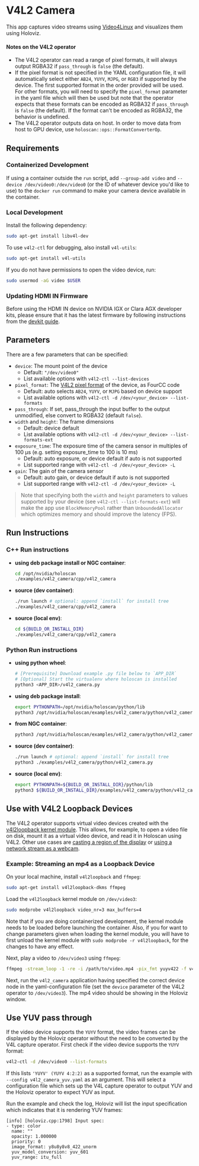 # V4L2 Camera

This app captures video streams using [Video4Linux](https://www.kernel.org/doc/html/v4.9/media/uapi/v4l/v4l2.html) and visualizes them using Holoviz.

#### Notes on the V4L2 operator

* The V4L2 operator can read a range of pixel formats, it will always output RGBA32 if `pass_through` is `false` (the default).
* If the pixel format is not specified in the YAML configuration file, it will automatically select either `AB24`, `YUYV`, `MJPG`, or `RGB3` if supported by the device. The first supported format in the order provided will be used. For other formats, you will need to specify the `pixel_format` parameter in the yaml file which will then be used but note that the operator expects that these formats can be encoded as RGBA32 if `pass_through` is `false` (the default). If the format can't be encoded as RGBA32, the behavior is undefined.
* The V4L2 operator outputs data on host. In order to move data from host to GPU device, use `holoscan::ops::FormatConverterOp`.

## Requirements

### Containerized Development

If using a container outside the `run` script, add `--group-add video` and `--device /dev/video0:/dev/video0` (or the ID of whatever device you'd like to use) to the `docker run` command to make your camera device available in the container.

### Local Development

Install the following dependency:

```sh
sudo apt-get install libv4l-dev
```

To use `v4l2-ctl` for debugging, also install `v4l-utils`:

```sh
sudo apt-get install v4l-utils
```

If you do not have permissions to open the video device, run:

```sh
sudo usermod -aG video $USER
```

### Updating HDMI IN Firmware

Before using the HDMI IN device on NVIDIA IGX or Clara AGX developer kits, please ensure that it has the latest firmware by following instructions from the [devkit guide](https://docs.nvidia.com/igx-orin/user-guide/latest/post-installation.html#updating-hdmi-in-input-firmware).

## Parameters

There are a few parameters that can be specified:

* `device`: The mount point of the device
  * Default: `"/dev/video0"`
  * List available options with `v4l2-ctl --list-devices`
* `pixel_format`: The [V4L2 pixel format](https://docs.kernel.org/userspace-api/media/v4l/pixfmt-intro.html) of the device, as FourCC code
  * Default: auto selects `AB24`, `YUYV`, or `MJPG` based on device support
  * List available options with `v4l2-ctl -d /dev/<your_device> --list-formats`
* `pass_through`: If set, pass_through the input buffer to the output unmodified, else convert to RGBA32 (default `false`).
* `width` and `height`: The frame dimensions
  * Default: device default
  * List available options with `v4l2-ctl -d /dev/<your_device> --list-formats-ext`
* `exposure_time`: The exposure time of the camera sensor in multiples of 100 μs (e.g. setting exposure_time to 100 is 10 ms)
  * Default: auto exposure, or device default if auto is not supported
  * List supported range with `v4l2-ctl -d /dev/<your_device> -L`
* `gain`: The gain of the camera sensor
  * Default: auto gain, or device default if auto is not supported
  * List supported range with `v4l2-ctl -d /dev/<your_device> -L`

> Note that specifying both the `width` and `height` parameters to values supported by your device (see `v4l2-ctl --list-formats-ext`) will make the app use `BlockMemoryPool` rather than `UnboundedAllocator` which optimizes memory and should improve the latency (FPS).

## Run Instructions

### C++ Run instructions

* **using deb package install or NGC container**:
  ```bash
  cd /opt/nvidia/holoscan
  ./examples/v4l2_camera/cpp/v4l2_camera
  ```
* **source (dev container)**:
  ```bash
  ./run launch # optional: append `install` for install tree
  ./examples/v4l2_camera/cpp/v4l2_camera
  ```
* **source (local env)**:
  ```bash
  cd ${BUILD_OR_INSTALL_DIR}
  ./examples/v4l2_camera/cpp/v4l2_camera
  ```

### Python Run instructions

* **using python wheel**:
  ```bash
  # [Prerequisite] Download example .py file below to `APP_DIR`
  # [Optional] Start the virtualenv where holoscan is installed
  python3 <APP_DIR>/v4l2_camera.py
  ```
* **using deb package install**:
  ```bash
  export PYTHONPATH=/opt/nvidia/holoscan/python/lib
  python3 /opt/nvidia/holoscan/examples/v4l2_camera/python/v4l2_camera.py
  ```
* **from NGC container**:
  ```bash
  python3 /opt/nvidia/holoscan/examples/v4l2_camera/python/v4l2_camera.py
  ```
* **source (dev container)**:
  ```bash
  ./run launch # optional: append `install` for install tree
  python3 ./examples/v4l2_camera/python/v4l2_camera.py
  ```
* **source (local env)**:
  ```bash
  export PYTHONPATH=${BUILD_OR_INSTALL_DIR}/python/lib
  python3 ${BUILD_OR_INSTALL_DIR}/examples/v4l2_camera/python/v4l2_camera.py
  ```

## Use with V4L2 Loopback Devices

The V4L2 operator supports virtual video devices created with the [v4l2loopback kernel module](https://github.com/umlaeute/v4l2loopback). This allows, for example, to open a video file on disk, mount it as a virtual video device, and read it in Holoscan using V4L2. Other use cases are [casting a region of the display](https://wiki.archlinux.org/title/V4l2loopback#Casting_X11_using_FFmpeg) or [using a network stream as a webcam](https://wiki.archlinux.org/title/V4l2loopback#Using_a_network_stream_as_webcam).

### Example: Streaming an mp4 as a Loopback Device

On your local machine, install `v4l2loopback` and `ffmpeg`:
```sh
sudo apt-get install v4l2loopback-dkms ffmpeg
```

Load the `v4l2loopback` kernel module on `/dev/video3`:
```sh
sudo modprobe v4l2loopback video_nr=3 max_buffers=4
```
Note that if you are doing containerized development, the kernel module needs to be loaded before launching the container. Also, if you for want to change parameters given when loading the kernel module, you will have to first unload the kernel module with `sudo modprobe -r v4l2loopback`, for the changes to have any effect.

Next, play a video to `/dev/video3` using `ffmpeg`:
```sh
ffmpeg -stream_loop -1 -re -i /path/to/video.mp4 -pix_fmt yuyv422 -f v4l2 /dev/video3
```

Next, run the `v4l2_camera` application having specified the correct device node in the yaml-configuration file (set the `device` parameter of the V4L2 operator to `/dev/video3`). The mp4 video should be showing in the Holoviz window.

## Use YUV pass through

If the video device supports the `YUYV` format, the video frames can be displayed by the Holoviz operator without the need to be converted by the V4L capture operator. First check if the video device supports the `YUYV` format:
```sh
v4l2-ctl -d /dev/video0 --list-formats
```

If this lists `'YUYV' (YUYV 4:2:2)` as a supported format, run the example with `--config v4l2_camera_yuv.yaml` as an argument. This will select a configuration file which sets up the V4L capture operator to output YUV and the Holoviz operator to expect YUV as input.

Run the example and check the log, Holoviz will list the input specification which indicates that it is rendering YUV frames:

```
[info] [holoviz.cpp:1798] Input spec:
- type: color
  name: ""
  opacity: 1.000000
  priority: 0
  image_format: y8u8y8v8_422_unorm
  yuv_model_conversion: yuv_601
  yuv_range: itu_full
```